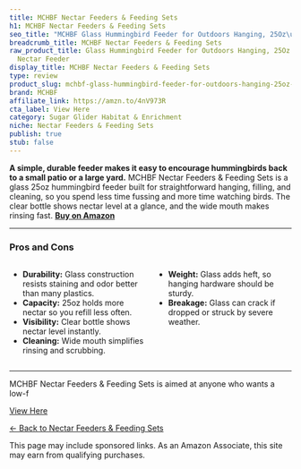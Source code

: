 ```yaml
---
title: MCHBF Nectar Feeders & Feeding Sets
h1: MCHBF Nectar Feeders & Feeding Sets
seo_title: "MCHBF Glass Hummingbird Feeder for Outdoors Hanging, 25Oz\u2026"
breadcrumb_title: MCHBF Nectar Feeders & Feeding Sets
raw_product_title: Glass Hummingbird Feeder for Outdoors Hanging, 25Oz Humming Bird
  Nectar Feeder
display_title: MCHBF Nectar Feeders & Feeding Sets
type: review
product_slug: mchbf-glass-hummingbird-feeder-for-outdoors-hanging-25oz-humming-bird-n-17bcc144
brand: MCHBF
affiliate_link: https://amzn.to/4nV973R
cta_label: View Here
category: Sugar Glider Habitat & Enrichment
niche: Nectar Feeders & Feeding Sets
publish: true
stub: false
---
```


<div id="intro" class="full-width">
  <p><strong>A simple, durable feeder makes it easy to encourage hummingbirds back to a small patio or a large yard.</strong> MCHBF Nectar Feeders & Feeding Sets is a glass 25oz hummingbird feeder built for straightforward hanging, filling, and cleaning, so you spend less time fussing and more time watching birds. The clear bottle shows nectar level at a glance, and the wide mouth makes rinsing fast. <a href="https://amzn.to/4nV973R" rel="nofollow sponsored noopener" target="_blank"><strong>Buy on Amazon</strong></a></p>
</div>

<hr />
<h3 id="pros-cons">Pros and Cons</h3>
<div class="pc-grid" style="display:grid;grid-template-columns:1fr 1fr;gap:16px;">
  <ul>
    <li><strong>Durability:</strong> Glass construction resists staining and odor better than many plastics.</li>
    <li><strong>Capacity:</strong> 25oz holds more nectar so you refill less often.</li>
    <li><strong>Visibility:</strong> Clear bottle shows nectar level instantly.</li>
    <li><strong>Cleaning:</strong> Wide mouth simplifies rinsing and scrubbing.</li>
  </ul>
  <ul>
    <li><strong>Weight:</strong> Glass adds heft, so hanging hardware should be sturdy.</li>
    <li><strong>Breakage:</strong> Glass can crack if dropped or struck by severe weather.</li>
  </ul>
</div>
<hr />

<div class="full-width">
  <p>MCHBF Nectar Feeders & Feeding Sets is aimed at anyone who wants a low-f
<p><a class="btn" href="https://amzn.to/4nV973R" target="_blank" rel="nofollow sponsored noopener">View Here</a></p>
<p><a href="/roundups/sugar-glider-habitat-enrichment/nectar-feeders-feeding-sets/">← Back to Nectar Feeders & Feeding Sets</a></p>
<aside class="disclosure">This page may include sponsored links. As an Amazon Associate, this site may earn from qualifying purchases.</aside>

